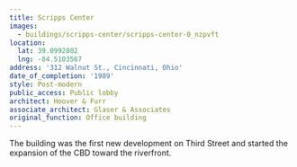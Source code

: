 ```yaml
---
title: Scripps Center
images:
  - buildings/scripps-center/scripps-center-0_nzpvft
location:
  lat: 39.0992802
  lng: -84.5103567
address: '312 Walnut St., Cincinnati, Ohio'
date_of_completion: '1989'
style: Post-modern
public_access: Public lobby
architect: Hoover & Furr
associate_architect: Glaser & Associates
original_function: Office building
---
```


The building was the first new development on Third Street and started the expansion of the CBD toward the riverfront.

